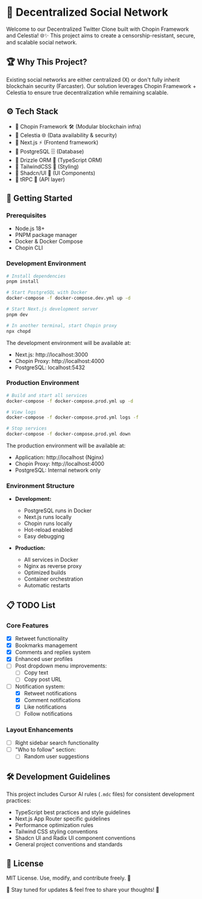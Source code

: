 # 🚀 Decentralized Social Network

Welcome to our Decentralized Twitter Clone built with Chopin Framework and Celestia! 🌐✨ This project aims to create a censorship-resistant, secure, and scalable social network.

## 🏆 Why This Project?
Existing social networks are either centralized (X) or don't fully inherit blockchain security (Farcaster). Our solution leverages Chopin Framework + Celestia to ensure true decentralization while remaining scalable.

## ⚙️ Tech Stack
- 🔹 Chopin Framework 🛠️ (Modular blockchain infra)
- 🔹 Celestia 🌐 (Data availability & security)
- 🔹 Next.js ⚡ (Frontend framework)
- 🔹 PostgreSQL 🗄️ (Database)
- 🔹 Drizzle ORM 🎯 (TypeScript ORM)
- 🔹 TailwindCSS 🎨 (Styling)
- 🔹 Shadcn/UI 🎯 (UI Components)
- 🔹 tRPC 🎯 (API layer)

## 🚀 Getting Started

### Prerequisites
- Node.js 18+
- PNPM package manager
- Docker & Docker Compose
- Chopin CLI

### Development Environment
```bash
# Install dependencies
pnpm install

# Start PostgreSQL with Docker
docker-compose -f docker-compose.dev.yml up -d

# Start Next.js development server
pnpm dev

# In another terminal, start Chopin proxy
npx chopd
```

The development environment will be available at:
- Next.js: http://localhost:3000
- Chopin Proxy: http://localhost:4000
- PostgreSQL: localhost:5432

### Production Environment
```bash
# Build and start all services
docker-compose -f docker-compose.prod.yml up -d

# View logs
docker-compose -f docker-compose.prod.yml logs -f

# Stop services
docker-compose -f docker-compose.prod.yml down
```

The production environment will be available at:
- Application: http://localhost (Nginx)
- Chopin Proxy: http://localhost:4000
- PostgreSQL: Internal network only

### Environment Structure
- **Development:**
  - PostgreSQL runs in Docker
  - Next.js runs locally
  - Chopin runs locally
  - Hot-reload enabled
  - Easy debugging

- **Production:**
  - All services in Docker
  - Nginx as reverse proxy
  - Optimized builds
  - Container orchestration
  - Automatic restarts

## 📋 TODO List

### Core Features
- [x] Retweet functionality
- [x] Bookmarks management
- [x] Comments and replies system
- [x] Enhanced user profiles
- [ ] Post dropdown menu improvements:
  - [ ] Copy text
  - [ ] Copy post URL
- [ ] Notification system:
  - [x] Retweet notifications
  - [x] Comment notifications
  - [x] Like notifications
  - [ ] Follow notifications

### Layout Enhancements
- [ ] Right sidebar search functionality
- [ ] "Who to follow" section:
  - [ ] Random user suggestions

## 🛠️ Development Guidelines
This project includes Cursor AI rules (`.mdc` files) for consistent development practices:
- TypeScript best practices and style guidelines
- Next.js App Router specific guidelines
- Performance optimization rules
- Tailwind CSS styling conventions
- Shadcn UI and Radix UI component conventions
- General project conventions and standards

## 📜 License
MIT License. Use, modify, and contribute freely. 📝

👀 Stay tuned for updates & feel free to share your thoughts! 🚀
